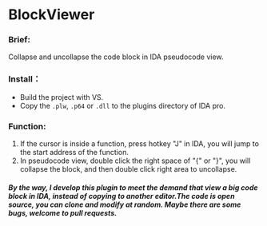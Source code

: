 # BlockViewer
### Brief:
Collapse and uncollapse the code block in IDA pseudocode view.
### Install：
- Build the project with VS.
- Copy the `.plw`, `.p64` or `.dll` to the plugins directory of IDA pro.
### Function:
1. If the cursor is inside a function, press hotkey "J" in IDA, you will jump to the start address of the function.
2. In pseudocode view, double click the right space of "{" or "}", you will collapse the block, and then double click right area to uncollapse.
##### By the way, I develop this plugin to meet the demand that view a big code block in IDA, instead of copying to another editor.The code is open source, you can clone and modify at random. Maybe there are some bugs, welcome to pull requests. 
